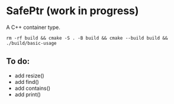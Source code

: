 # SafePtr (work in progress)
A C++ container type.

```
rm -rf build && cmake -S . -B build && cmake --build build && ./build/basic-usage
```

## To do:
- add resize()
- add find()
- add contains()
- add print()
